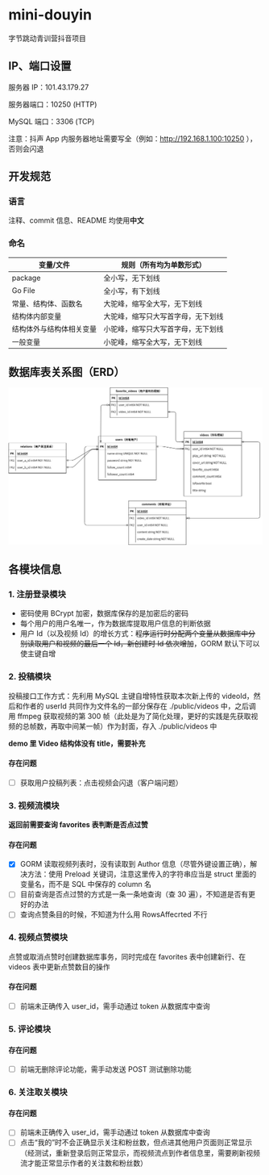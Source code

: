 # mini-douyin
字节跳动青训营抖音项目

## IP、端口设置
服务器 IP：101.43.179.27

服务器端口：10250 (HTTP)

MySQL 端口：3306 (TCP)

注意：抖声 App 内服务器地址需要写全（例如：http://192.168.1.100:10250 ），否则会闪退

## 开发规范

### 语言

注释、commit 信息、README 均使用**中文**

### 命名

| 变量/文件                | 规则（所有均为单数形式）           |
| ------------------------ | ---------------------------------- |
| package                  | 全小写，无下划线                   |
| Go File                  | 全小写，有下划线                   |
| 常量、结构体、函数名     | 大驼峰，缩写全大写，无下划线       |
| 结构体内部变量           | 大驼峰，缩写只大写首字母，无下划线 |
| 结构体外与结构体相关变量 | 小驼峰，缩写只大写首字母，无下划线 |
| 一般变量                 | 小驼峰，缩写全大写，无下划线       |

## 数据库表关系图（ERD）

![ERD](./ERD.jpg)

## 各模块信息
### 1. 注册登录模块

- 密码使用 BCrypt 加密，数据库保存的是加密后的密码
- 每个用户的用户名唯一，作为数据库提取用户信息的判断依据
- 用户 Id（以及视频 Id）的增长方式：~~程序运行时分配两个变量从数据库中分别读取用户和视频的最后一个 Id，新创建时 Id 依次增加~~，GORM 默认下可以使主键自增

### 2. 投稿模块

投稿接口工作方式：先利用 MySQL 主键自增特性获取本次新上传的 videoId，然后和作者的 userId 共同作为文件名的一部分保存在 ./public/videos 中，之后调用 ffmpeg 获取视频的第 300 帧（此处是为了简化处理，更好的实践是先获取视频的总帧数，再取中间某一帧）作为封面，存入 ./public/videos 中

**demo 里 Video 结构体没有 title，需要补充**

#### 存在问题

- [ ] 获取用户投稿列表：点击视频会闪退（客户端问题）

### 3. 视频流模块

**返回前需要查询 favorites 表判断是否点过赞**

#### 存在问题

- [x] GORM 读取视频列表时，没有读取到 Author 信息（尽管外键设置正确），解决方法：使用 Preload 关键词，注意这里传入的字符串应当是 struct 里面的变量名，而不是 SQL 中保存的 column 名
- [ ] 目前查询是否点过赞的方式是一条一条地查询（查 30 遍），不知道是否有更好的办法
- [ ] 查询点赞条目的时候，不知道为什么用 RowsAffecrted 不行

### 4. 视频点赞模块

点赞或取消点赞时创建数据库事务，同时完成在 favorites 表中创建新行、在 videos 表中更新点赞数目的操作

#### 存在问题

- [ ] 前端未正确传入 user_id，需手动通过 token 从数据库中查询

### 5. 评论模块

#### 存在问题

- [ ] 前端无删除评论功能，需手动发送 POST 测试删除功能

### 6. 关注取关模块

#### 存在问题

- [ ] 前端未正确传入 user_id，需手动通过 token 从数据库中查询
- [ ] 点击“我的”时不会正确显示关注和粉丝数，但点进其他用户页面则正常显示（经测试，重新登录后则正常显示，而视频流点到作者信息里，需要刷新视频流才能正常显示作者的关注数和粉丝数）